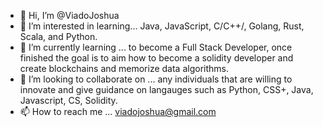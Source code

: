 - 👋 Hi, I’m @ViadoJoshua
- 👀 I’m interested in learning... 
Java, JavaScript, C/C++/, Golang, Rust, Scala, and Python.
- 🌱 I’m currently learning ... 
to become a Full Stack Developer, once finished the goal is to aim how to become a solidity developer and create blockchains and memorize data algorithms.
- 💞️ I’m looking to collaborate on ... any individuals that are willing to innovate and give guidance on langauges such as Python, CSS+, Java, Javascript, CS, Solidity.
- 📫 How to reach me ...
   viadojoshua@gmail.com 


<!---
ViadoJoshua/ViadoJoshua is a ✨ special ✨ repository because its `README.md` (this file) appears on your GitHub profile.
You can click the Preview link to take a look at your changes.
--->

